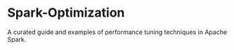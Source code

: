 # Spark-Optimization
A curated guide and examples of performance tuning techniques in Apache Spark.
